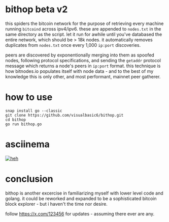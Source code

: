# bithop beta v2

this spiders the bitcoin network for the purpose of retrieving every machine running `bitcoind` across ipv4/ipv6. these are appended to `nodes.txt` in the same directory as the script. let it run for awhile until you've databased the entire network, which should be > 18k nodes. it automatically removes duplicates from `nodes.txt` once every 1,000 `ip:port` discoveries.

peers are discovered by exponentionally merging into them as spoofed nodes, following protocol specifications, and sending the `getaddr` protocol message which returns a node's peers in `ip:port` format. this technique is how bitnodes.io populates itself with node data - and to the best of my knowledge this is only other, and most performant, mainnet peer gatherer.

# how to use
```
snap install go --classic
git clone https://github.com/visualbasic6/bithop.git
cd bithop
go run bithop.go
```

# asciinema
[![heh](https://i.imgur.com/GbhffFl.png)](https://asciinema.org/a/666653)

# conclusion
bithop is another excercise in familiarizing myself with lower level code and golang. it could be reworked and expanded to be a sophisticated bitcoin block explorer - but i haven't the time nor desire.

follow https://x.com/123456 for updates - assuming there ever are any.
